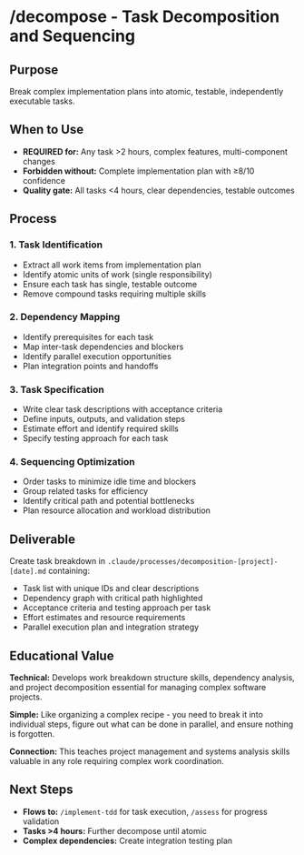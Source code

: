 # /decompose - Task Decomposition and Sequencing

## Purpose
Break complex implementation plans into atomic, testable, independently executable tasks.

## When to Use
- **REQUIRED for:** Any task >2 hours, complex features, multi-component changes
- **Forbidden without:** Complete implementation plan with ≥8/10 confidence
- **Quality gate:** All tasks <4 hours, clear dependencies, testable outcomes

## Process

### 1. Task Identification
- Extract all work items from implementation plan
- Identify atomic units of work (single responsibility)
- Ensure each task has single, testable outcome
- Remove compound tasks requiring multiple skills

### 2. Dependency Mapping
- Identify prerequisites for each task
- Map inter-task dependencies and blockers
- Identify parallel execution opportunities
- Plan integration points and handoffs

### 3. Task Specification
- Write clear task descriptions with acceptance criteria
- Define inputs, outputs, and validation steps
- Estimate effort and identify required skills
- Specify testing approach for each task

### 4. Sequencing Optimization
- Order tasks to minimize idle time and blockers
- Group related tasks for efficiency
- Identify critical path and potential bottlenecks
- Plan resource allocation and workload distribution

## Deliverable
Create task breakdown in `.claude/processes/decomposition-[project]-[date].md` containing:
- Task list with unique IDs and clear descriptions
- Dependency graph with critical path highlighted
- Acceptance criteria and testing approach per task
- Effort estimates and resource requirements
- Parallel execution plan and integration strategy

## Educational Value
**Technical:** Develops work breakdown structure skills, dependency analysis, and project decomposition essential for managing complex software projects.

**Simple:** Like organizing a complex recipe - you need to break it into individual steps, figure out what can be done in parallel, and ensure nothing is forgotten.

**Connection:** This teaches project management and systems analysis skills valuable in any role requiring complex work coordination.

## Next Steps
- **Flows to:** `/implement-tdd` for task execution, `/assess` for progress validation
- **Tasks >4 hours:** Further decompose until atomic
- **Complex dependencies:** Create integration testing plan
